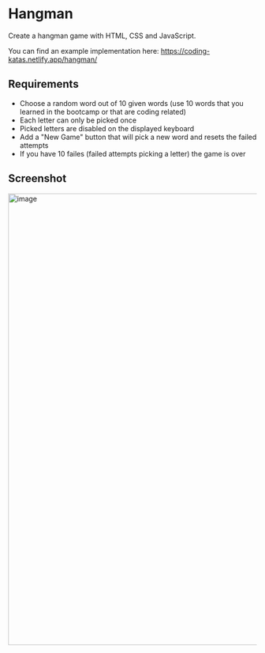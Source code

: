 # Hangman

Create a hangman game with HTML, CSS and JavaScript.

You can find an example implementation here: https://coding-katas.netlify.app/hangman/

## Requirements

- Choose a random word out of 10 given words (use 10 words that you learned in the bootcamp or that are coding related)
- Each letter can only be picked once
- Picked letters are disabled on the displayed keyboard
- Add a "New Game" button that will pick a new word and resets the failed attempts
- If you have 10 failes (failed attempts picking a letter) the game is over

## Screenshot

<img width="914" alt="image" src="https://user-images.githubusercontent.com/16404104/236209149-e26b9391-980f-4eac-b01c-02ffdcdde198.png">

